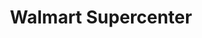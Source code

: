 ---
title: "Walmart Supercenter"
url: /fort-worth/walmart-supercenter-north-beach-street/
shop: supermarket
---